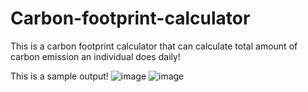 # Carbon-footprint-calculator
This is a carbon footprint calculator that can calculate total amount of carbon emission an individual does daily!

This is a sample output!
![image](https://user-images.githubusercontent.com/98261167/178523298-892dab15-7925-4f59-b5c7-f32b54442719.png)
![image](https://user-images.githubusercontent.com/98261167/178523359-3ee38b26-0d49-4c8e-abb7-34993506ed20.png)

